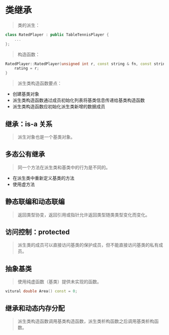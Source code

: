 # 类继承

> 类的派生：

```cpp
class RatedPlayer : public TableTennisPlayer {
    ...
};
```

> 构造函数：

```cpp
RatedPlayer::RatedPlayer(unsigned int r, const string & fn, const string & ln, bool ht) : TableTennisPlayer(fn, ln, ht) {
    rating = r;
}
```

> 派生类构造函数要点：

- 创建基类对象
- 派生类构造函数通过成员初始化列表将基类信息传递给基类构造函数
- 派生类构造函数应初始化派生类新增的数据成员

## 继承：is-a 关系

> 派生对象也是一个基类对象。

## 多态公有继承

> 同一个方法在派生类和基类中的行为是不同的。

- 在派生类中重新定义基类的方法
- 使用虚方法

## 静态联编和动态联编

> 返回类型协变，返回引用或指针允许返回类型随类类型变化而变化。

## 访问控制：protected

> 派生类的成员可以直接访问基类的保护成员，但不能直接访问基类的私有成员。

## 抽象基类

> 使用纯虚函数（基类）提供未实现的函数。

```cpp
vitural double Area() const = 0;
```

## 继承和动态内存分配

> 派生类构造函数调用基类构造函数，派生类析构函数之后调用基类析构函数。
